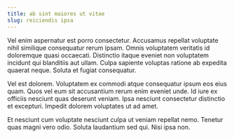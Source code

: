 ```yaml
---
title: ab sint maiores ut vitae
slug: reiciendis ipsa
---
```


Vel enim aspernatur est porro consectetur. Accusamus repellat voluptate nihil similique consequatur rerum ipsam. Omnis voluptatem veritatis id doloremque quasi occaecati. Distinctio itaque eveniet non voluptatem incidunt qui blanditiis aut ullam. Culpa sapiente voluptas ratione ab expedita quaerat neque. Soluta et fugiat consequatur.

Vel est dolorem. Voluptatem ex commodi atque consequatur ipsum eos eius quam. Quos vel eum sit accusantium rerum enim eveniet unde. Id iure ex officiis nesciunt quas deserunt veniam. Ipsa nesciunt consectetur distinctio et excepturi. Impedit dolorem voluptates ut ad amet.

Et nesciunt cum voluptate nesciunt culpa ut veniam repellat nemo. Tenetur quas magni vero odio. Soluta laudantium sed qui. Nisi ipsa non.
